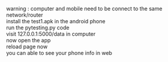 
warning : computer and mobile need to be connect to the same network/router  <br />
install the test1.apk in the android phone  <br />
run the pytesting.py code  <br />
visit 127.0.0.1:5000/data in computer   <br />
now open the app  <br />
reload page now   <br />
you can able to see your phone info in web
